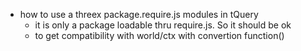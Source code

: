 * how to use a threex package.require.js modules in tQuery
  * it is only a package loadable thru require.js. So it should be ok
  * to get compatibility with world/ctx with convertion function()
